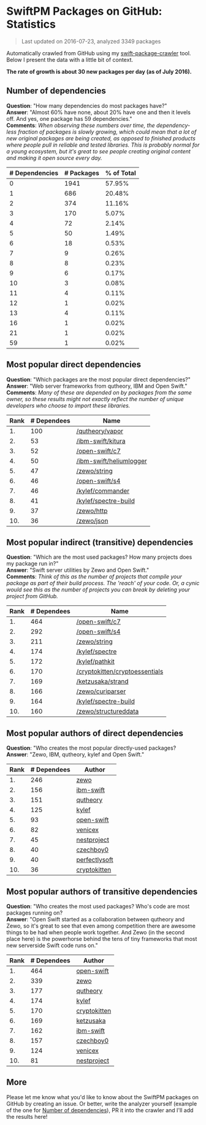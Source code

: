 
# SwiftPM Packages on GitHub: Statistics

> Last updated on 2016-07-23, analyzed 3349 packages

Automatically crawled from GitHub using my [swift-package-crawler](https://github.com/czechboy0/swift-package-crawler) tool. Below I present the data with a little bit of context.

**The rate of growth is about 30 new packages per day (as of July 2016).**

## Number of dependencies
**Question**: "How many dependencies do most packages have?"  
**Answer**: "Almost 60% have none, about 20% have one and then it levels off. And yes, one package has 59 dependencies."  
**Comments**: *When observing these numbers over time, the dependency-less fraction of packages is slowly growing, which could mean that a lot of new original packages are being created, as opposed to finished products where people pull in reliable and tested libraries. This is probably normal for a young ecosystem, but it's great to see people creating original content and making it open source every day.*

| # Dependencies | # Packages | % of Total |
| --- | --- | --- |
|   0 | 1941 | 57.95% |
|   1 | 686 | 20.48% |
|   2 | 374 | 11.16% |
|   3 | 170 |  5.07% |
|   4 |  72 |  2.14% |
|   5 |  50 |  1.49% |
|   6 |  18 |  0.53% |
|   7 |   9 |  0.26% |
|   8 |   8 |  0.23% |
|   9 |   6 |  0.17% |
|  10 |   3 |  0.08% |
|  11 |   4 |  0.11% |
|  12 |   1 |  0.02% |
|  13 |   4 |  0.11% |
|  16 |   1 |  0.02% |
|  21 |   1 |  0.02% |
|  59 |   1 |  0.02% |


## Most popular direct dependencies
**Question**: "Which packages are the most popular direct dependencies?"  
**Answer**: "Web server frameworks from qutheory, IBM and Open Swift."    
**Comments**: *Many of these are depended on by packages from the same owner, so these results might not exactly reflect the number of unique developers who choose to import these libraries.*  

| Rank | # Dependees | Name |
| --- | --- | --- |
|   1. | 100 | [/qutheory/vapor](https://github.com/qutheory/vapor) |
|   2. |  53 | [/ibm-swift/kitura](https://github.com/ibm-swift/kitura) |
|   3. |  52 | [/open-swift/c7](https://github.com/open-swift/c7) |
|   4. |  50 | [/ibm-swift/heliumlogger](https://github.com/ibm-swift/heliumlogger) |
|   5. |  47 | [/zewo/string](https://github.com/zewo/string) |
|   6. |  46 | [/open-swift/s4](https://github.com/open-swift/s4) |
|   7. |  46 | [/kylef/commander](https://github.com/kylef/commander) |
|   8. |  41 | [/kylef/spectre-build](https://github.com/kylef/spectre-build) |
|   9. |  37 | [/zewo/http](https://github.com/zewo/http) |
|  10. |  36 | [/zewo/json](https://github.com/zewo/json) |


## Most popular indirect (transitive) dependencies
**Question**: "Which are the most used packages? How many projects does my package run in?"  
**Answer**: "Swift server utilities by Zewo and Open Swift."    
**Comments**: *Think of this as the number of projects that compile your package as part of their build process. The 'reach' of your code. Or, a cynic would see this as the number of projects you can break by deleting your project from GitHub.*  

| Rank | # Dependees | Name |
| --- | --- | --- |
|   1. | 464 | [/open-swift/c7](https://github.com/open-swift/c7) |
|   2. | 292 | [/open-swift/s4](https://github.com/open-swift/s4) |
|   3. | 211 | [/zewo/string](https://github.com/zewo/string) |
|   4. | 174 | [/kylef/spectre](https://github.com/kylef/spectre) |
|   5. | 172 | [/kylef/pathkit](https://github.com/kylef/pathkit) |
|   6. | 170 | [/cryptokitten/cryptoessentials](https://github.com/cryptokitten/cryptoessentials) |
|   7. | 169 | [/ketzusaka/strand](https://github.com/ketzusaka/strand) |
|   8. | 166 | [/zewo/curiparser](https://github.com/zewo/curiparser) |
|   9. | 164 | [/kylef/spectre-build](https://github.com/kylef/spectre-build) |
|  10. | 160 | [/zewo/structureddata](https://github.com/zewo/structureddata) |


## Most popular authors of direct dependencies
**Question**: "Who creates the most popular directly-used packages?  
**Answer**: "Zewo, IBM, qutheory, kylef and Open Swift."    

| Rank | # Dependees | Author |
| --- | --- | --- |
|   1. | 246 | [zewo](https://github.com/zewo) |
|   2. | 156 | [ibm-swift](https://github.com/ibm-swift) |
|   3. | 151 | [qutheory](https://github.com/qutheory) |
|   4. | 125 | [kylef](https://github.com/kylef) |
|   5. |  93 | [open-swift](https://github.com/open-swift) |
|   6. |  82 | [venicex](https://github.com/venicex) |
|   7. |  45 | [nestproject](https://github.com/nestproject) |
|   8. |  40 | [czechboy0](https://github.com/czechboy0) |
|   9. |  40 | [perfectlysoft](https://github.com/perfectlysoft) |
|  10. |  36 | [cryptokitten](https://github.com/cryptokitten) |


## Most popular authors of transitive dependencies
**Question**: "Who creates the most used packages? Who's code are most packages running on?  
**Answer**: "Open Swift started as a collaboration between qutheory and Zewo, so it's great to see that even among competition there are awesome things to be had when people work together. And Zewo (in the second place here) is the powerhorse behind the tens of tiny frameworks that most new serverside Swift code runs on."    

| Rank | # Dependees | Author |
| --- | --- | --- |
|   1. | 464 | [open-swift](https://github.com/open-swift) |
|   2. | 339 | [zewo](https://github.com/zewo) |
|   3. | 177 | [qutheory](https://github.com/qutheory) |
|   4. | 174 | [kylef](https://github.com/kylef) |
|   5. | 170 | [cryptokitten](https://github.com/cryptokitten) |
|   6. | 169 | [ketzusaka](https://github.com/ketzusaka) |
|   7. | 162 | [ibm-swift](https://github.com/ibm-swift) |
|   8. | 157 | [czechboy0](https://github.com/czechboy0) |
|   9. | 124 | [venicex](https://github.com/venicex) |
|  10. |  81 | [nestproject](https://github.com/nestproject) |


## More
Please let me know what you'd like to know about the SwiftPM packages on GitHub by creating an issue. Or better, write the analyzer yourself (example of the one for [Number of dependencies](https://github.com/czechboy0/swift-package-crawler/blob/master/Sources/AnalyzerLib/DependencyTrees.swift)), PR it into the crawler and I'll add the results here!
